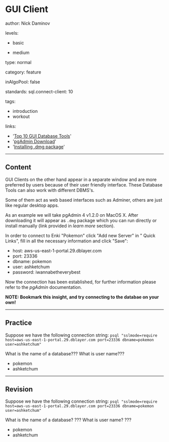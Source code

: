 # GUI Client
author: Nick Daminov

levels:

  - basic

  - medium

type: normal

category: feature

inAlgoPool: false


standards:
  sql.connect-client: 10

tags:
  - introduction
  - workout


links:

  - '[Top 10 GUI Database Tools](https://techtalk.gfi.com/top-10-free-database-tools-for-sys-admins/)'
  - '[pgAdmin Download](https://www.pgadmin.org/download/)'
  - '[Installing .dmg package](https://apple.stackexchange.com/questions/64845/how-do-i-install-applications-from-a-dmg-file)'

---
## Content

GUI Clients on the other hand appear in a separate window and are more preferred by users because of their user friendly interface. These Database Tools can also work with different DBMS's.

Some of them act as web based interfaces such as Adminer, others are just like regular desktop apps.

As an example we will take pgAdmin 4 v1.2.0 on MacOS X. After downloading it will appear as `.dmg` package which you can run directly or install manually (link provided in *learn more* section).

In order to connect to Enki "Pokemon" click "Add new Server" in " Quick Links", fill in all the necessary information and click "Save":
 - host: aws-us-east-1-portal.29.dblayer.com
 - port: 23336
 - dbname: pokemon
 - user: ashketchum
 - password: iwannabetheverybest

Now the connection has been established, for further information please refer to the *pgAdmin* documentation.

**NOTE: Bookmark this insight, and try connecting to the databae on your own!**

---
## Practice

Suppose we have the following connection string:
`psql "sslmode=require host=aws-us-east-1-portal.29.dblayer.com port=23336 dbname=pokemon user=ashketchum"`

What is the name of a database???
What is user name???
* pokemon
* ashketchum

---
## Revision

Suppose we have the following connection string:
`psql "sslmode=require host=aws-us-east-1-portal.29.dblayer.com port=23336 dbname=pokemon user=ashketchum"`

What is the name of a database?
???
What is user name?
???
* pokemon
* ashketchum
